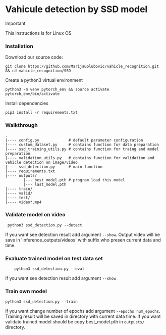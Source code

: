 # Vahicule detection by SSD model

>[!IMPORTANT]
>This instructions is for Linux OS

### Installation
Download our source code:
```
git clone https://github.com/MarijaGolubovic/vahicle_recognition.git && cd vahicle_recognition/SSD
```

Create a python3 virtual environment
```
python3 -m venv pytorch_env && source activate pytorch_env/bin/activate
```
Install dependencies
```
pip3 install -r requirements.txt
```


### Walkthrough
```
.
|---- config.py             # default parameter configuration 
|---- custom_dataset.py     # contains function for data preparation
|---- ssd_training_utils.py # contains function for traing and model preparation
|---- validation_utils.py   # contains function for validation and vehicle detection on image/video
|---- ssd_detection.py      # main function
|---- requirements.txt      
|---- outputs/
        |--- best_model.pth # program load this model
        |--- last_model.pth
|---- train/
|---- valid/
|---- test/
|---- video*.mp4
```

### Validate model on video
```
 python3 ssd_detection.py --detect
```
If you want see detection result add argument `--show`.  Output video will be save in 'inference_outputs/videos' with suffix who presen current data and time. 

### Evaluate trained model on test data set

```
    python3 ssd_detection.py --eval
```
If you want see detection result add argument `--show`

### Train own model
```
python3 ssd_detection.py --train
```
If you want change number of epochs add argument `--epochs num_epochs`. Training result will be saved in directory with current data time. If you want validate trained model should be copy best_model.pth in `outpusts/` directory.

